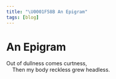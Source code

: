 ```yaml
---
title: "\U0001F58B An Epigram"
tags: [blog]
---
```


# An Epigram

Out of dullness comes curtness,<br>
&nbsp; &nbsp; Then my body reckless grew headless.
